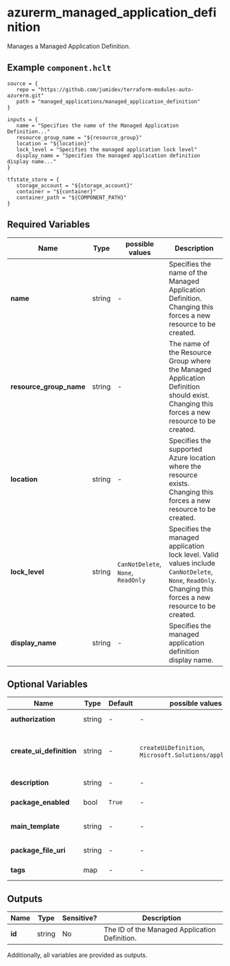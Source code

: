 # azurerm_managed_application_definition

Manages a Managed Application Definition.

## Example `component.hclt`

```hcl
source = {
   repo = "https://github.com/jumidev/terraform-modules-auto-azurerm.git"   
   path = "managed_applications/managed_application_definition"   
}

inputs = {
   name = "Specifies the name of the Managed Application Definition..."   
   resource_group_name = "${resource_group}"   
   location = "${location}"   
   lock_level = "Specifies the managed application lock level"   
   display_name = "Specifies the managed application definition display name..."   
}

tfstate_store = {
   storage_account = "${storage_account}"   
   container = "${container}"   
   container_path = "${COMPONENT_PATH}"   
}

```

## Required Variables

| Name | Type |  possible values |  Description |
| ---- | --------- |  ----------- | ----------- |
| **name** | string |  -  |  Specifies the name of the Managed Application Definition. Changing this forces a new resource to be created. | 
| **resource_group_name** | string |  -  |  The name of the Resource Group where the Managed Application Definition should exist. Changing this forces a new resource to be created. | 
| **location** | string |  -  |  Specifies the supported Azure location where the resource exists. Changing this forces a new resource to be created. | 
| **lock_level** | string |  `CanNotDelete`, `None`, `ReadOnly`  |  Specifies the managed application lock level. Valid values include `CanNotDelete`, `None`, `ReadOnly`. Changing this forces a new resource to be created. | 
| **display_name** | string |  -  |  Specifies the managed application definition display name. | 

## Optional Variables

| Name | Type |  Default  |  possible values |  Description |
| ---- | --------- |  ----------- | ----------- | ----------- |
| **authorization** | string |  -  |  -  |  One or more `authorization` block defined below. | 
| **create_ui_definition** | string |  -  |  `createUiDefinition`, `Microsoft.Solutions/applications`  |  Specifies the `createUiDefinition` JSON for the backing template with `Microsoft.Solutions/applications` resource. | 
| **description** | string |  -  |  -  |  Specifies the managed application definition description. | 
| **package_enabled** | bool |  `True`  |  -  |  Is the package enabled? Defaults to `true`. | 
| **main_template** | string |  -  |  -  |  Specifies the inline main template JSON which has resources to be provisioned. | 
| **package_file_uri** | string |  -  |  -  |  Specifies the managed application definition package file Uri. | 
| **tags** | map |  -  |  -  |  A mapping of tags to assign to the resource. | 



## Outputs

| Name | Type | Sensitive? | Description |
| ---- | ---- | --------- | --------- |
| **id** | string | No  | The ID of the Managed Application Definition. | 

Additionally, all variables are provided as outputs.
